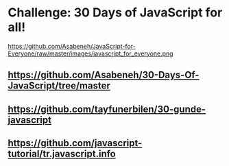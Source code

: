 # Challenge: 30 Days of JavaScript for all!

https://github.com/Asabeneh/JavaScript-for-Everyone/raw/master/images/javascript_for_everyone.png

## https://github.com/Asabeneh/30-Days-Of-JavaScript/tree/master

## https://github.com/tayfunerbilen/30-gunde-javascript

## https://github.com/javascript-tutorial/tr.javascript.info
